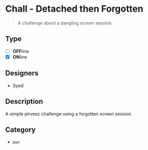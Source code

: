 # Chall - Detached then Forgotten

> A challenge about a dangling screen session.

## Type

- [ ] **OFF**line
- [X] **ON**line

## Designers

- Syed

## Description

A simple pirvesc challenge using a forgotten screen session.

## Category

- `pwn`